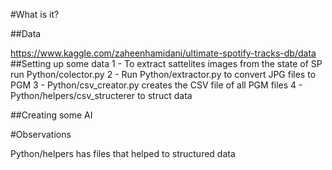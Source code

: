 #What is it?

##Data

https://www.kaggle.com/zaheenhamidani/ultimate-spotify-tracks-db/data
##Setting up some data 1 - To extract sattelites images from the state of SP run Python/colector.py 2 - Run Python/extractor.py to convert JPG files to PGM 3 - Python/csv_creator.py creates the CSV file of all PGM files 4 - Python/helpers/csv_structerer to struct data

##Creating some AI

#Observations

Python/helpers has files that helped to structured data
